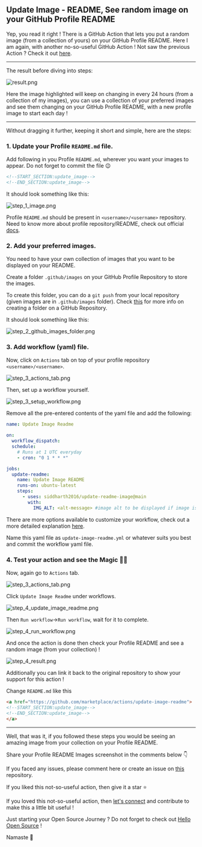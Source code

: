 ## Update Image - README, See random image on your GitHub Profile README

Yep, you read it right ! There is a GitHub Action that lets you put a random image (from a collection of yours) on your GitHub Profile README. Here I am again, with another no-so-useful GitHub Action ! Not saw the previous Action ? Check it out [here](https://blog.codekaro.info/quote-readme-see-wonderful-quotesfun-facts-on-your-github-profile-readme).

---

The result before diving into steps:

![result.png](https://cdn.hashnode.com/res/hashnode/image/upload/v1607837154448/zW_ezA7yy.png)

Here the image highlighted will keep on changing in every 24 hours (from a collection of my images), you can use a collection of your preferred images and see them changing on your GitHub Profile README, with a new profile image to start each day !

---

Without dragging it further, keeping it short and simple, here are the steps:

### 1. Update your Profile `README.md` file. 

Add following in you Profile `README.md`, wherever you want your images to appear. Do not forget to commit the file 😉

```html
<!--START_SECTION:update_image-->
<!--END_SECTION:update_image-->
```

It should look something like this:

![step_1_image.png](https://cdn.hashnode.com/res/hashnode/image/upload/v1607837190541/PBRrwxA_w.png)

Profile `README.md` should be present in `<username>/<username>` repository. Need to know more about profile repository/README, check out official [docs](https://docs.github.com/en/free-pro-team@latest/github/setting-up-and-managing-your-github-profile/managing-your-profile-readme).

### 2. Add your preferred images.

You need to have your own collection of images that you want to be displayed on your README.

Create a folder `.github/images` on your GitHub Profile Repository to store the images.

To create this folder, you can do a `git push` from your local repository (given images are in `.github/images` folder). Check [this](https://stackoverflow.com/questions/12258399/how-do-i-create-a-folder-in-a-github-repository) for more info on creating a folder on a GitHub Repository.

It should look something like this:

![step_2_github_images_folder.png](https://cdn.hashnode.com/res/hashnode/image/upload/v1607837236867/DwTzKUS_Z.png)

### 3. Add workflow (yaml) file.

Now, click on `Actions` tab on top of your profile repository `<username>/<username>`.

![step_3_actions_tab.png](https://cdn.hashnode.com/res/hashnode/image/upload/v1607837266163/-7CR4YmhU.png)

Then, set up a workflow yourself.

![step_3_setup_workflow.png](https://cdn.hashnode.com/res/hashnode/image/upload/v1607837282956/Vx332oW45.png)

Remove all the pre-entered contents of the yaml file and add the following:

```yaml
name: Update Image Readme

on:
  workflow_dispatch:
  schedule:
    # Runs at 1 UTC everyday
    - cron: "0 1 * * *"

jobs:
  update-readme:
    name: Update Image README
    runs-on: ubuntu-latest
    steps:
      - uses: siddharth2016/update-readme-image@main
        with:
          IMG_ALT: <alt-message> #image alt to be displayed if image is not mapped correctly
```

There are more options available to customize your workflow, check out a more detailed explanation [here](https://github.com/marketplace/actions/update-image-readme).

Name this yaml file as `update-image-readme.yml` or whatever suits you best and commit the workflow yaml file.

### 4. Test your action and see the Magic 🧙‍♂️

Now, again go to `Actions` tab.

![step_3_actions_tab.png](https://cdn.hashnode.com/res/hashnode/image/upload/v1607837387299/-kTlBqS8z.png)

Click `Update Image Readme` under workflows.

![step_4_update_image_readme.png](https://cdn.hashnode.com/res/hashnode/image/upload/v1607837411142/FfTgKW6r-.png)

Then `Run workflow`->`Run workflow`, wait for it to complete.

![step_4_run_workflow.png](https://cdn.hashnode.com/res/hashnode/image/upload/v1607837433373/S7lcvZUGF.png)

And once the action is done then check your Profile README and see a random image (from your collection) !

![step_4_result.png](https://cdn.hashnode.com/res/hashnode/image/upload/v1607837455981/DqMIm8N9K.png)


Additionally you can link it back to the original repository to show your support for this action !

Change `README.md` like this

```html
<a href="https://github.com/marketplace/actions/update-image-readme">
<!--START_SECTION:update_image-->
<!--END_SECTION:update_image-->
</a>
```
---

Well, that was it, if you followed these steps you would be seeing an amazing image from your collection on your Profile README.

Share your Profile README Images screenshot in the comments below 👇

If you faced any issues, please comment here or create an issue on [this](https://github.com/siddharth2016/update-readme-image) repository.

If you liked this not-so-useful action, then give it a star ⭐

If you loved this not-so-useful action, then [let's connect](https://blog.codekaro.info/lets-connect) and contribute to make this a little bit useful !

Just starting your Open Source Journey ? Do not forget to check out [Hello Open Source](https://github.com/siddharth2016/hello-open-source) !

Namaste 🙏
